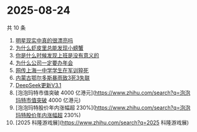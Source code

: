 # 2025-08-24

共 10 条

<!-- BEGIN -->
<!-- 最后更新时间 Sun Aug 24 2025 04:08:12 GMT+0800 (China Standard Time) -->

1. [明星现实中真的很漂亮吗](https://www.zhihu.com/search?q=明星现实中真的很漂亮吗)
1. [为什么虾皮里总能发现小螃蟹](https://www.zhihu.com/search?q=为什么虾皮里总能发现小螃蟹)
1. [你是什么时候发现上班是没有意义的](https://www.zhihu.com/search?q=你是什么时候发现上班是没有意义的)
1. [为什么公司一定要办年会](https://www.zhihu.com/search?q=为什么公司一定要办年会)
1. [网传上海一中学学生在军训猝死](https://www.zhihu.com/search?q=网传上海一中学学生在军训猝死)
1. [内蒙古鄂尔多斯暴雨致3死3失联](https://www.zhihu.com/search?q=内蒙古鄂尔多斯暴雨致3死3失联)
1. [DeepSeek更新V3.1](https://www.zhihu.com/search?q=DeepSeek更新V3.1)
1. [泡泡玛特市值突破 4000
   亿港元](https://www.zhihu.com/search?q=泡泡玛特市值突破 4000 亿港元)
1. [泡泡玛特股价年内涨幅超
   230%](https://www.zhihu.com/search?q=泡泡玛特股价年内涨幅超 230%)
1. [2025 科隆游戏展](https://www.zhihu.com/search?q=2025 科隆游戏展)

<!-- END -->
